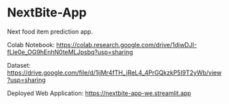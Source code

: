 # NextBite-App
Next food item prediction app.

Colab Notebook:
https://colab.research.google.com/drive/1djwDJI-fLle0e_OG9hEnhN0teMLJpsbq?usp=sharing

Dataset:
https://drive.google.com/file/d/1ijMr4fTH_jReL4_4PrGQkzkP5l9T2yWb/view?usp=sharing

Deployed Web Application:
https://nextbite-app-we.streamlit.app

